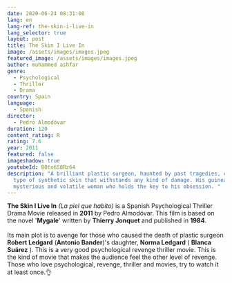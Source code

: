 ```yaml
---
date: 2020-06-24 08:31:08
lang: en
lang-ref: the-skin-i-live-in
lang_selector: true
layout: post
title: The Skin I Live In
image: /assets/images/images.jpeg
featured_image: /assets/images/images.jpeg
author: muhammed ashfar
genre:
  - Psychological
  - Thriller
  - Drama
country: Spain
language:
  - Spanish
director:
  - Pedro Almodóvar
duration: 120
content_rating: R
rating: 7.6
year: 2011
featured: false
imageshadow: true
youtubeId: BOto6S0Rz64
description: "A brilliant plastic surgeon, haunted by past tragedies, creates a
  type of synthetic skin that withstands any kind of damage. His guinea pig: a
  mysterious and volatile woman who holds the key to his obsession. "
---
```

**The Skin I Live In** *(La piel que habito)* is a Spanish Psychological Thriller Drama Movie released in **2011** by Pedro Almodóvar. This film is based on the novel '**Mygale**' written by **Thierry Jonquet** and published in **1984**.\
\
Its main plot is to avenge for those who caused the death of plastic surgeon **Robert Ledgard** (**Antonio Bander**)'s daughter, **Norma Ledgard** ( **Blanca Suárez** ). This is a very good psychological revenge thriller movie. This is the kind of movie that makes the audience feel the other level of revenge. Those who love psychological, revenge, thriller and movies, try to watch it at least once.👌
